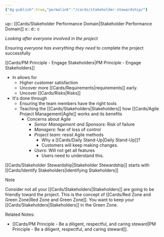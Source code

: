```yaml
---
{"dg-publish":true,"permalink":"/cards/stakeholder-stewardship/"}
---
```


up:: [[Cards/Stakeholder Performance Domain\|Stakeholder Performance Domain]] 
x:: 
d:: c

*Looking after everyone involved in the project*

Ensuring *everyone has everything they need* to complete the project successfully

[[Cards/PM Principle - Engage Stakeholders\|PM Principle - Engage Stakeholders]] 
- In allows for 
	- Higher customer satisfaction
	- Uncover more [[Cards/Requirements\|requirements]] early.
	- Uncover [[Cards/Risks\|Risks]] 
- It's done through 
	- Ensuring the team members have the right tools
	- Teaching the [[Cards/Stakeholders\|Stakeholders]] how [[Cards/Agile Project Management\|Agile]] works and its benefits
		- Concerns about Agile
			- *Senior Management and Sponsors*: Risk of failure
			- *Managers*: fear of loss of control
			- *Project team*: resist Agile methods
				- Why a [[Cards/Daily Stand-Up\|Daily Stand-Up]]? 
				- Customers will keep making changes. 
			- *Users*: Will not get all features 
				- Users need to understand this.

[[Cards/Stakeholder Stewardship\|Stakeholder Stewardship]] starts with [[Cards/Identify Stakeholders\|Identifying Stakeholders]]

> [!Note]
> Consider not all your [[Cards/Stakeholders\|Stakeholders]] are going to be friendly toward the project. This is the concept of [[Cards/Red Zone and Green Zone\|Red Zone and Green Zone]]. You want to keep your [[Cards/Stakeholders\|Stakeholders]] in the Green Zone. 

Related Notes:
- [[Cards/PM Principle - Be a diligent, respectful, and caring steward\|PM Principle - Be a diligent, respectful, and caring steward]]. 